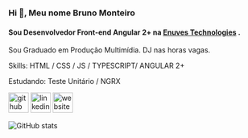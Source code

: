 ### Hi 👋, Meu nome Bruno Monteiro
#### Sou Desenvolvedor Front-end Angular 2+ na [Enuves Technologies](https://www.enuves.com/) .
Sou Graduado em Produção Multimídia. DJ nas horas vagas.

Skills:  HTML / CSS / JS / TYPESCRIPT/ ANGULAR 2+ 

Estudando: Teste Unitário / NGRX

[<img src='https://cdn.jsdelivr.net/npm/simple-icons@3.0.1/icons/github.svg' alt='github' height='40'>](https://github.com/djbrunomonteiro)  [<img src='https://cdn.jsdelivr.net/npm/simple-icons@3.0.1/icons/linkedin.svg' alt='linkedin' height='40'>](https://www.linkedin.com/in/https://www.linkedin.com/in/kelvinbrunomonteiro//)  [<img src='https://cdn.jsdelivr.net/npm/simple-icons@3.0.1/icons/icloud.svg' alt='website' height='40'>](http://djbrunomonteiro.com.br/)  

![GitHub stats](https://github-readme-stats.vercel.app/api?username=djbrunomonteiro&show_icons=true&count_private=true)  

